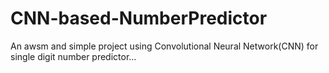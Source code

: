 # CNN-based-NumberPredictor
An awsm and simple project using Convolutional Neural Network(CNN) for single digit number predictor...

